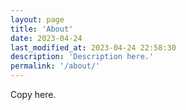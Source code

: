 ```yaml
---
layout: page
title: 'About'
date: 2023-04-24
last_modified_at: 2023-04-24 22:58:30
description: 'Description here.'
permalink: '/about/'
---
```

Copy here.
